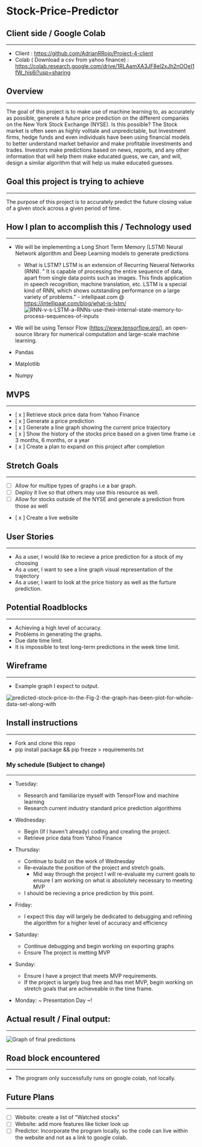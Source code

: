 # Stock-Price-Predictor

## Client side / Google Colab
---
- Client : https://github.com/AdrianRRojo/Project-4-client
- Colab ( Download a csv from yahoo finance) : https://colab.research.google.com/drive/1RLAamXA3JF8el2xJh2nOOeI1fW_his6i?usp=sharing 

## Overview
---
The goal of this project is to make use of machine learning to, as accurately as possible, generete a future price prediction on the different companies on the New York Stock Exchange (NYSE). Is this possible? The Stock market is often seen as highly volitale and unpredictable, but Investment firms, hedge funds and even individuals have been using financial models to better understand market behavior and make profitable investments and trades. Investors make predictions based on news, reports, and any other information that will help them make educated guess, we can, and will, design a similar algorithm that will help us make educated guesses.


## Goal this project is trying to achieve
--- 
The purpose of this project is to accurately predict the future closing value of a given stock across a given period of time.

## How I plan to accomplish this / Technology used
---
- We will be implementing a Long Short Term Memory (LSTM) Neural Network algorithm and Deep Learning models to generate predictions
  - What is LSTM? LSTM is an extension of Recurring Neueral Networks (RNN). " It is capable of processing the entire sequence of data, apart from single data points such as images. This finds application in speech recognition, machine translation, etc. LSTM is a special kind of RNN, which shows outstanding performance on a large variety of problems." - intellipaat.com @ https://intellipaat.com/blog/what-is-lstm/
  ![RNN-v-s-LSTM-a-RNNs-use-their-internal-state-memory-to-process-sequences-of-inputs](https://user-images.githubusercontent.com/108231637/197599859-07610330-74d7-4899-8282-24f73bd1fadd.jpg)

  
 - We will be using Tensor Flow (https://www.tensorflow.org/), an open-source library for numerical computation and large-scale machine learning.
 - Pandas
 - Matplotlib
 - Numpy
  
 ## MVPS
 ---
 - [ x ] Retrieve stock price data from Yahoo Finance
 - [ x ] Generate a price prediction
 - [ x ] Generate a line graph showing the current price trajectory
 - [ x ] Show the history of the stocks price based on a given time frame i.e 3 months, 6 months, or a year
 - [ x ] Create a plan to expand on this project after completion
 
 ## Stretch Goals
 ---
 - [ ] Allow for multipe types of graphs i.e a bar graph.
 - [ ] Deploy it live so that others may use this resource as well.
 - [ ] Allow for stocks outside of the NYSE and generate a prediction from those as well 
 - [ x ] Create a live website
 
 ## User Stories
 ---
 - As a user, I would like to recieve a price prediction for a stock of my choosing
 - As a user, I want to see a line graph visual representation of the trajectory
 - As a user, I want to look at the price history as well as the furture prediction.
 
 ## Potential Roadblocks
 ---
 - Achieving a high level of accuracy.
 - Problems in generating the graphs.
 - Due date time limit.
 - It is impossible to test long-term predictions in the week time limit.
 
 ## Wireframe
 ---
 - Example graph I expect to output.


 ![predicted-stock-price-In-the-Fig-2-the-graph-has-been-plot-for-whole-data-set-along-with](https://user-images.githubusercontent.com/108231637/197602743-93f16269-c6fe-4fb0-bd2d-12e33dc28d75.png)

## Install instructions
---
- Fork and clone this repo
- pip install package && pip freeze > requirements.txt 

### My schedule (Subject to change)
---

- Tuesday: 
  - Research and familiarize myself with TensorFlow and machine learning
  - Research current industry standard price prediction algorithims
  
- Wednesday:
  - Begin (If I haven't already) coding and creating the project.
  - Retrieve price data from Yahoo Finance
  
- Thursday:
  - Continue to build on the work of Wednesday
  - Re-evalaute the position of the project and stretch goals. 
    - Mid way through the project I will re-evaluate my current goals to ensure I am working on what is absolutely necessary to meeting MVP
  - I should be recieving a price prediction by this point.
  
- Friday:
  - I expect this day will largely be dedicated to debugging and refining the algorithm for a higher level of accuracy and efficiency 
  
- Saturday:
  - Continue debugging and begin working on exporting graphs
  - Ensure The project is metting MVP
  
- Sunday:
  - Ensure I have a project that meets MVP requirements. 
  - If the project is largely bug free and has met MVP, begin working on stretch goals that are achieveable in the time frame.
  
 - Monday: 
~ Presentation Day ~!


 ## Actual result / Final output: 
 ---

![Graph of final predictions](https://user-images.githubusercontent.com/108231637/198394372-79cd7b15-5ebc-4878-bd35-fb8fce2258d1.png)

## Road block encountered
---
- The program only successfully runs on google colab, not locally.


## Future Plans
---
- [ ] Website: create a list of "Watched stocks"
- [ ] Website: add more features like ticker look up
- [ ] Predictor: Incorporate the program locally, so the code can live within the website and not as a link to google colab.
